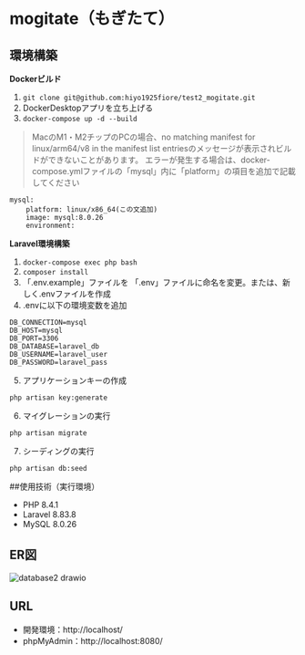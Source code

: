 # mogitate（もぎたて）
## 環境構築
**Dockerビルド**
1. `git clone git@github.com:hiyo1925fiore/test2_mogitate.git`
2. DockerDesktopアプリを立ち上げる
3. `docker-compose up -d --build`
> MacのM1・M2チップのPCの場合、no matching manifest for linux/arm64/v8 in the manifest list entriesのメッセージが表示されビルドができないことがあります。 エラーが発生する場合は、docker-compose.ymlファイルの「mysql」内に「platform」の項目を追加で記載してください
```
mysql:
    platform: linux/x86_64(この文追加)
    image: mysql:8.0.26
    environment:
```
**Laravel環境構築**
1. `docker-compose exec php bash`
2. `composer install`
3. 「.env.example」ファイルを 「.env」ファイルに命名を変更。または、新しく.envファイルを作成
4. .envに以下の環境変数を追加
```
DB_CONNECTION=mysql
DB_HOST=mysql
DB_PORT=3306
DB_DATABASE=laravel_db
DB_USERNAME=laravel_user
DB_PASSWORD=laravel_pass
```
5. アプリケーションキーの作成
```
php artisan key:generate
```
6. マイグレーションの実行
```
php artisan migrate
```
7. シーディングの実行
```
php artisan db:seed
```
##使用技術（実行環境）
- PHP 8.4.1
- Laravel 8.83.8
- MySQL 8.0.26
## ER図
![database2 drawio](https://github.com/user-attachments/assets/41745a03-f6a3-4001-b5e0-113b113d2468)
## URL
- 開発環境：http://localhost/
- phpMyAdmin：http://localhost:8080/
